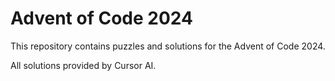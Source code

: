 # Advent of Code 2024

This repository contains puzzles and solutions for the Advent of Code 2024.

All solutions provided by Cursor AI.
